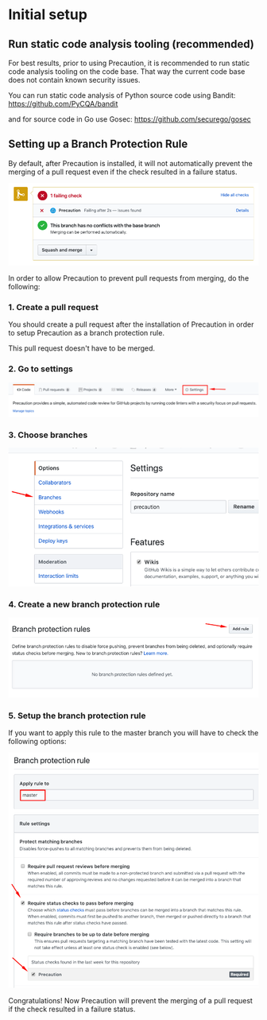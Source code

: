 <!--
    Copyright 2019 VMware, Inc.
    SPDX-License-Identifier: BSD-2-Clause
-->

# Initial setup

## Run static code analysis tooling (recommended)

For best results, prior to using Precaution, it is recommended to run static code analysis tooling on the code base. That way the current code base does not contain known security issues.

You can run static code analysis of Python source code using Bandit: https://github.com/PyCQA/bandit 

and for source code in Go use Gosec: https://github.com/securego/gosec 

## Setting up a Branch Protection Rule

By default, after Precaution is installed, it will not automatically prevent the merging of a pull request even if the check resulted in a failure status. 

![check_fails](./images/check_fails.png)


In order to allow Precaution to prevent pull requests from merging, do the following:

### 1. Create a pull request

You should create a pull request after the installation of Precaution in order to setup Precaution as a branch protection rule.

This pull request doesn't have to be merged.

### 2. Go to settings

![settings](./images/settings.png)


### 3. Choose branches

![branches](./images/branches.png)


### 4. Create a new branch protection rule 

![add_rule](./images/add_rule.png)


### 5. Setup the branch protection rule 

If you want to apply this rule to the master branch you will have to check the following options:

![branch_protection_rule.png](./images/branch_protection_rule.png)



Congratulations! Now Precaution will prevent the merging of a pull request if the check resulted in a failure status.
